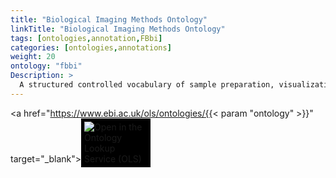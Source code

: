 ```yaml
---
title: "Biological Imaging Methods Ontology"
linkTitle: "Biological Imaging Methods Ontology"
tags: [ontologies,annotation,FBbi]
categories: [ontologies,annotations]
weight: 20
ontology: "fbbi"
Description: >
  A structured controlled vocabulary of sample preparation, visualization and imaging methods used in biomedical research.
---
```


[//]: # (feel free to add extra details here or include a readme file)

<a href="https://www.ebi.ac.uk/ols/ontologies/{{< param "ontology" >}}" target="_blank"><img src="https://www.ebi.ac.uk/ols/img/OLS_logo_2017.png" style="max-width: 20%; background: #000000; padding: 5px;" alt="Open in the Ontology Lookup Service (OLS)" ></a>

<div id="result">
<script>  $( "#result" ).load( "https://www.ebi.ac.uk/ols/ontologies/{{< param "ontology" >}}  #ontology_info_box", function(){$("a[href^='../']").each(function(){$(this).attr('target','_blank');$(this).attr('href',$(this).attr('href').replace('../','https://www.ebi.ac.uk/ols/'));})})</script>


</script>
</div>
